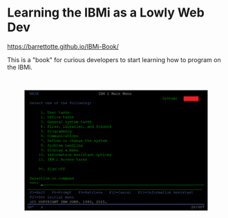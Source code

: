 # Learning the IBMi as a Lowly Web Dev


https://barrettotte.github.io/IBMi-Book/


<p>This is a "book" for curious developers to start learning how to program on the IBMi.</p>

<br>

<figure align="center">
	<img src="./docs/core/ibmi/_assets/ibmi-02.PNG" alt="My AS/400" />
	<figcaption align="center">
	</figcaption>
</figure>